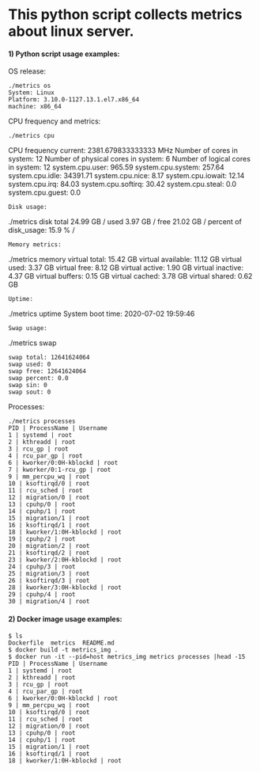 # This python script collects metrics about linux server. 
#### 1) Python script usage examples:

OS release: 
```
./metrics os
System: Linux
Platform: 3.10.0-1127.13.1.el7.x86_64
machine: x86_64
```
CPU frequency and metrics:
```
./metrics cpu
```
CPU frequency current: 2381.679833333333 MHz
Number of cores in system: 12
Number of physical cores in system: 6
Number of logical cores in system: 12
system.cpu.user: 965.59
system.cpu.system: 257.64
system.cpu.idle: 34391.71
system.cpu.nice: 8.17
system.cpu.iowait: 12.14
system.cpu.irq: 84.03
system.cpu.softirq: 30.42
system.cpu.steal: 0.0
system.cpu.guest: 0.0
```
Disk usage:
```
./metrics disk
total 24.99 GB /
used 3.97 GB /
free 21.02 GB /
percent of disk_usage: 15.9 % /
```
Memory metrics:
```
./metrics memory
virtual total: 15.42 GB
virtual available: 11.12 GB
virtual used: 3.37 GB
virtual free: 8.12 GB
virtual active: 1.90 GB
virtual inactive: 4.37 GB
virtual buffers: 0.15 GB
virtual cached: 3.78 GB
virtual shared: 0.62 GB
```
Uptime:
```
./metrics uptime
System boot time: 2020-07-02 19:59:46
```
Swap usage:
```
./metrics swap
```
swap total: 12641624064
swap used: 0
swap free: 12641624064
swap percent: 0.0
swap sin: 0
swap sout: 0
```
Processes:
```
./metrics processes
PID | ProcessName | Username
1 | systemd | root
2 | kthreadd | root
3 | rcu_gp | root
4 | rcu_par_gp | root
6 | kworker/0:0H-kblockd | root
7 | kworker/0:1-rcu_gp | root
9 | mm_percpu_wq | root
10 | ksoftirqd/0 | root
11 | rcu_sched | root
12 | migration/0 | root
13 | cpuhp/0 | root
14 | cpuhp/1 | root
15 | migration/1 | root
16 | ksoftirqd/1 | root
18 | kworker/1:0H-kblockd | root
19 | cpuhp/2 | root
20 | migration/2 | root
21 | ksoftirqd/2 | root
23 | kworker/2:0H-kblockd | root
24 | cpuhp/3 | root
25 | migration/3 | root
26 | ksoftirqd/3 | root
28 | kworker/3:0H-kblockd | root
29 | cpuhp/4 | root
30 | migration/4 | root
```
#### 2) Docker image usage examples:
```
$ ls
Dockerfile  metrics  README.md
$ docker build -t metrics_img .
$ docker run -it --pid=host metrics_img metrics processes |head -15
PID | ProcessName | Username
1 | systemd | root
2 | kthreadd | root
3 | rcu_gp | root
4 | rcu_par_gp | root
6 | kworker/0:0H-kblockd | root
9 | mm_percpu_wq | root
10 | ksoftirqd/0 | root
11 | rcu_sched | root
12 | migration/0 | root
13 | cpuhp/0 | root
14 | cpuhp/1 | root
15 | migration/1 | root
16 | ksoftirqd/1 | root
18 | kworker/1:0H-kblockd | root
```
